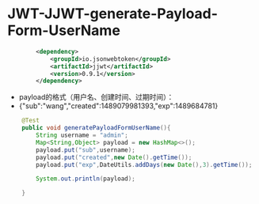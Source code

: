 # JWT-JJWT-generate-Payload-Form-UserName

```xml
        <dependency>
            <groupId>io.jsonwebtoken</groupId>
            <artifactId>jjwt</artifactId>
            <version>0.9.1</version>
        </dependency>
```

-  payload的格式（用户名、创建时间、过期时间）：
- {"sub":"wang","created":1489079981393,"exp":1489684781}

```java
    @Test
    public void generatePayloadFormUserName(){
        String username = "admin";
        Map<String,Object> payload = new HashMap<>();
        payload.put("sub",username);
        payload.put("created",new Date().getTime());
        payload.put("exp",DateUtils.addDays(new Date(),3).getTime());

        System.out.println(payload);

    }
```

